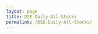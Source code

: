 ```yaml
---
layout: page
title: DSE-Daily-All-Stocks
permalink: /DSE-Daily-All-Stocks/
---
```


<br>
<br>
<div id="output"></div>
<!-- Load Babel -->
<script src="https://unpkg.com/babel-standalone@6/babel.min.js"></script>
<!-- Your custom script here -->
<script type="text/babel">

	var list = ["1JANATAMF","1STPRIMFMF","AAMRANET","AAMRATECH","ABB1STMF","ABBANK","ACFL","ACI","ACIFORMULA","ACMELAB","ACTIVEFINE","ADNTEL","ADVENT","AFCAGRO","AFTABAUTO","AGNISYSL","AGRANINS","AIBL1STIMF","AIL","ALARABANK","AL-HAJTEX","ALIF","ALLTEX","AMANFEED","AMBEEPHA","AMCL(PRAN)","ANLIMAYARN","ANWARGALV","APEXFOODS","APEXFOOT","APEXSPINN","APEXTANRY","APOLOISPAT","ARAMIT","ARAMITCEM","ARGONDENIM","ASIAINS","ASIAPACINS","ATCSLGF","ATLASBANG","AZIZPIPES","BANGAS","BANKASIA","BARKAPOWER","BATASHOE","BATBC","BAYLEASING","BBS","BBSCABLES","BDAUTOCA","BDCOM","BDFINANCE","BDLAMPS","BDTHAI","BDWELDING","BEACHHATCH","BEACONPHAR","BENGALWTL","BERGERPBL","BEXIMCO","BGIC","BIFC","BNICL","BPML","BRACBANK","BSC","BSCCL","BSRMLTD","BSRMSTEEL","BXPHARMA","BXSYNTH","CAPMBDBLMF","CAPMIBBLMF","CENTRALINS","CENTRALPHL","CITYBANK","CITYGENINS","CNATEX","CONFIDCEM","CONTININS","COPPERTECH","CVOPRL","DACCADYE","DAFODILCOM","DBH","DBH1STMF","DELTALIFE","DELTASPINN","DESCO","DESHBANDHU","DHAKABANK","DHAKAINS","DOREENPWR","DSHGARME","DSSL","DULAMIACOT","DUTCHBANGL","EASTERNINS","EASTLAND","EASTRNLUB","EBL","EBL1STMF","EBLNRBMF","ECABLES","EHL","EMERALDOIL","ENVOYTEX","ESQUIRENIT","ETL","EXIM1STMF","EXIMBANK","FAMILYTEX","FARCHEM","FAREASTFIN","FAREASTLIF","FASFIN","FBFIF","FEDERALINS","FEKDIL","FINEFOODS","FIRSTFIN","FIRSTSBANK","FORTUNE","FUWANGCER","FUWANGFOOD","GBBPOWER","GEMINISEA","GENEXIL","GENNEXT","GHAIL","GHCL","GLAXOSMITH","GLOBALINS","GOLDENSON","GP","GPHISPAT","GQBALLPEN","GRAMEENS2","GREENDELMF","GREENDELT","GSPFINANCE","HAKKANIPUL","HEIDELBCEM","HFL","HRTEX","HWAWELLTEX","IBNSINA","IBP","ICB","ICB3RDNRB","ICBAGRANI1","ICBAMCL2ND","ICBEPMF1S1","ICBIBANK","ICBSONALI1","IDLC","IFADAUTOS","IFIC","IFIC1STMF","IFILISLMF1","ILFSL","IMAMBUTTON","INTECH","INTRACO","IPDC","ISLAMIBANK","ISLAMICFIN","ISLAMIINS","ISNLTD","ITC","JAMUNABANK","JAMUNAOIL","JANATAINS","JMISMDL","JUTESPINN","KARNAPHULI","KAY&QUE","KBPPWBIL","KDSALTD","KEYACOSMET","KOHINOOR","KPCL","KPPL","KTL","LANKABAFIN","LEGACYFOOT","LHBL","LIBRAINFU","LINDEBD","LRGLOBMF1","MAKSONSPIN","MALEKSPIN","MARICO","MATINSPINN","MBL1STMF","MEGCONMILK","MEGHNACEM","MEGHNALIFE","MEGHNAPET","MERCANBANK","MERCINS","METROSPIN","MHSML","MICEMENT","MIDASFIN","MIRACLEIND","MITHUNKNIT","MJLBD","MLDYEING","MONNOCERA","MONNOSTAF","MPETROLEUM","MTB","NAHEEACP","NATLIFEINS","NAVANACNG","NBL","NCCBANK","NCCBLMF1","NEWLINE","NFML","NHFIL","NITOLINS","NLI1STMF","NORTHERN","NORTHRNINS","NPOLYMAR","NTC","NTLTUBES","NURANI","OAL","OIMEX","OLYMPIC","ONEBANKLTD","ORIONINFU","ORIONPHARM","PADMALIFE","PADMAOIL","PARAMOUNT","PDL","PENINSULA","PEOPLESINS","PF1STMF","PHARMAID","PHENIXINS","PHOENIXFIN","PHPMF1","PIONEERINS","POPULAR1MF","POPULARLIF","POWERGRID","PRAGATIINS","PRAGATILIF","PREMIERBAN","PREMIERCEM","PREMIERLEA","PRIME1ICBA","PRIMEBANK","PRIMEFIN","PRIMEINSUR","PRIMELIFE","PRIMETEX","PROGRESLIF","PROVATIINS","PTL","PUBALIBANK","PURABIGEN","QUASEMIND","QUEENSOUTH","RAHIMTEXT","RAKCERAMIC","RANFOUNDRY","RDFOOD","RECKITTBEN","REGENTTEX","RELIANCE1","RELIANCINS","RENATA","RENWICKJA","REPUBLIC","RINGSHINE","RNSPIN","RSRMSTEEL","RUNNERAUTO","RUPALIBANK","RUPALIINS","RUPALILIFE","SAFKOSPINN","SAIFPOWER","SAIHAMCOT","SAIHAMTEX","SALAMCRST","SALVOCHEM","SAMATALETH","SAMORITA","SANDHANINS","SAPORTL","SAVAREFR","SEAPEARL","SEBL1STMF","SEMLFBSLGF","SEMLIBBLSF","SEMLLECMF","SHAHJABANK","SHASHADNIM","SHEPHERD","SHURWID","SHYAMPSUG","SIBL","SILCOPHL","SILVAPHL","SIMTEX","SINGERBD","SINOBANGLA","SKTRIMS","SONALIANSH","SONARBAINS","SONARGAON","SOUTHEASTB","SPCERAMICS","SPCL","SQUARETEXT","SQURPHARMA","SSSTEEL","STANCERAM","STANDARINS","STANDBANKL","STYLECRAFT","SUMITPOWER","SUNLIFEINS","TAKAFULINS","TALLUSPIN","TITASGAS","TOSRIFA","TRUSTB1MF","TRUSTBANK","TUNGHAI","UCB","UNIONCAP","UNIQUEHRL","UNITEDAIR","UNITEDFIN","UNITEDINS","UPGDCL","USMANIAGL","UTTARABANK","UTTARAFIN","VAMLBDMF1","VAMLRBBF","VFSTDL","WATACHEM","WMSHIPYARD","YPL","ZAHEENSPIN","ZAHINTEX","ZEALBANGLA"]

var i;

var text = "";

for (i = 0; i < list.length; i++) {
    text +=   `
    <img src="https://www.amarstock.com/Chart/draw?Code=${list[i]}&OVER=BB(20,2);OverlayV!;();&IND=AreaRSI(14);MACD(12,26,9);&Size=1540*670&cg=1&Cycle=Day1&Start=20190721&End=20200121&Width=1&type=3&bg=white&upColor=Darkgreen&downColor=Red&grid=0&sv=1&dataType=1">
    
    <br>`
  
}


document.getElementById('output').innerHTML = text;
</script>
<style type="text/css">
			#output {
			margin: 0 auto;
			text-align: center;
		}

</style>




